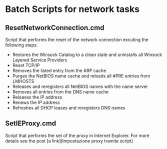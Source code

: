 # Batch Scripts for network tasks

## ResetNetworkConnection.cmd
Script that performs the reset of the network connection excuting the following steps:
- Restores the Winsock Catalog to a clean state and uninstalls all Winsock Layered Service Providers
- Reset TCP/IP
- Removes the listed entry from the ARP cache
- Purges the NetBIOS name cache and reloads all #PRE entries from LMHOSTS
- Releases and reregisters all NetBIOS names with the name server
- Removes all entries from the DNS name cache
- Releases the IP address
- Renews the IP address
- Refreshes all DHCP leases and reregisters DNS names

## SetIEProxy.cmd
Script that performs the set of the proxy in Internet Explorer. For more details see the post [a link](Impostazione proxy tramite script)
